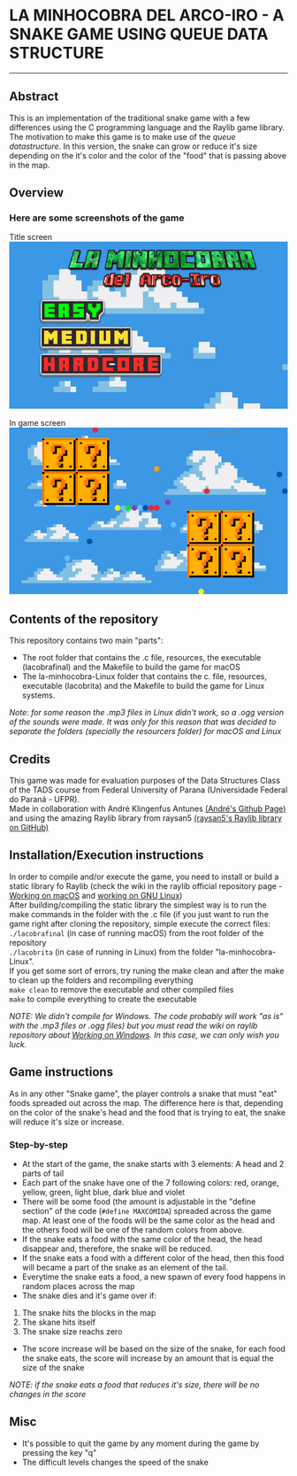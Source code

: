 # LA MINHOCOBRA DEL ARCO-IRO  - A SNAKE GAME USING QUEUE DATA STRUCTURE
---
## Abstract  
This is an implementation of the traditional snake game with a few differences using the C programming language and the Raylib game library. The motivation to make this game is to make use of the *queue datastructure*. In this version, the snake can grow or reduce it's size depending on the it's color and the color of the "food" that is passing above in the map.

## Overview
### Here are some screenshots of the game

Title screen
![Title Screen](./show/title.png)

In game screen
![Title Screen](./show/game.png)
  
## Contents of the repository  
This repository contains two main "parts":
- The root folder that contains the .c file, resources, the executable (lacobrafinal) and the Makefile to build the game for macOS
- The la-minhocobra-Linux folder that contains the c. file, resources, executable (lacobrita) and the Makefile to build the game for Linux systems.

*Note: for some reason the .mp3 files in Linux didn't work, so a .ogg version of the sounds were made. It was only for this reason that was decided to separate the folders (specially the resourcers folder) for macOS and Linux*

## Credits
This game was made for evaluation purposes of the Data Structures Class of the TADS course from Federal University of Parana (Universidade Federal do Paraná - UFPR).  
Made in collaboration with André Klingenfus Antunes [(André's Github Page)](https://github.com/andrekantunes) and using the amazing Raylib library from raysan5 [(raysan5's Raylib library on GitHub)](https://github.com/raysan5/raylib)  

## Installation/Execution instructions  
In order to compile and/or execute the game, you need to install or build a static library fo Raylib (check the wiki in the raylib official repository page - [Working on macOS](https://github.com/raysan5/raylib/wiki/Working-on-macOS) and [working on GNU Linux](https://github.com/raysan5/raylib/wiki/Working-on-GNU-Linux))   
After building/compiling the static library the simplest way is to run the make commands in the folder with the .c file (if you just want to run the game right after cloning the repository, simple execute the correct files:  
`./lacobrafinal` (in case of running macOS) from the root folder of the repository  
`./lacobrita` (in case of running in Linux) from the folder "la-minhocobra-Linux".  
If you get some sort of errors, try runing the make clean and after the make to clean up the folders and recompiling everything  
`make clean` to remove the executable and other compiled files  
`make` to compile everything to create the executable   

*NOTE: We didn't compile for Windows. The code probably will work "as is"  with the .mp3 files or .ogg files) but you must read the wiki on raylib repository about [Working on Windows](https://github.com/raysan5/raylib/wiki/Working-on-Windows). In this case, we can only wish you luck.*  

## Game instructions
As in any other "Snake game", the player controls a snake that must "eat" foods spreaded out across the map. The difference here is that, depending on the color of the snake's head and the food that is trying to eat, the snake will reduce it's size or increase.  

### Step-by-step  
- At the start of the game, the snake starts with 3 elements: A head and 2 parts of tail
- Each part of the snake have one of the 7 following colors: red, orange, yellow, green, light blue, dark blue and violet
- There will be some food (the amount is adjustable in the "define section" of the code (`#define MAXCOMIDA`) spreaded across the game map. At least one of the foods will be the same color as the head and the others food will be one of the random colors from above.
- If the snake eats a food with the same color of the head, the head disappear and, therefore, the snake will be reduced.
- If the snake eats a food with a different color of the head, then this food will became a part of the snake as an element of the tail.
- Everytime the snake eats a food, a new spawn of every food happens in random places across the map
- The snake dies and it's game over if:
1. The snake hits the blocks in the map
2. The skane hits itself
3. The snake size reachs zero
- The score increase will be based on the size of the snake, for each food the snake eats, the score will increase by an amount that is equal the size of the snake  

*NOTE: if the snake eats a food that reduces it's size, there will be no changes in the score*  

## Misc
- It's possible to quit the game by any moment during the game by pressing the key "q"
- The difficult levels changes the speed of the snake
